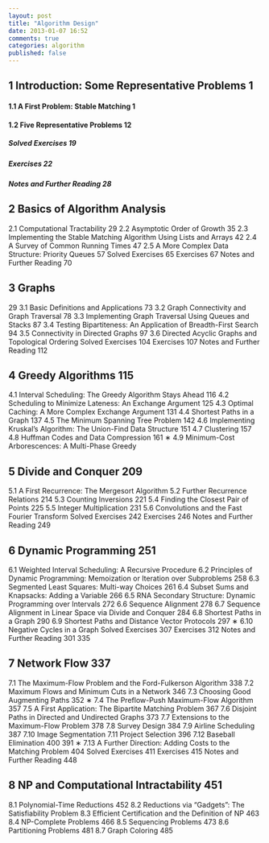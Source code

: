 ```yaml
---
layout: post
title: "Algorithm Design"
date: 2013-01-07 16:52
comments: true
categories: algorithm
published: false
---
```


## 1 Introduction: Some Representative Problems 1
#### 1.1 A First Problem: Stable Matching 1
#### 1.2 Five Representative Problems 12
##### Solved Exercises 19
##### Exercises 22
##### Notes and Further Reading 28

## 2 Basics of Algorithm Analysis
2.1 Computational Tractability 29
2.2 Asymptotic Order of Growth 35
2.3 Implementing the Stable Matching Algorithm Using Lists and
Arrays 42
2.4 A Survey of Common Running Times 47
2.5 A More Complex Data Structure: Priority Queues 57
Solved Exercises 65
Exercises 67
Notes and Further Reading 70

## 3 Graphs
29
3.1 Basic Definitions and Applications 73
3.2 Graph Connectivity and Graph Traversal 78
3.3 Implementing Graph Traversal Using Queues and Stacks 87
3.4 Testing Bipartiteness: An Application of Breadth-First Search 94
3.5 Connectivity in Directed Graphs 97
3.6 Directed Acyclic Graphs and Topological Ordering Solved Exercises 104
Exercises 107
Notes and Further Reading 112

## 4 Greedy Algorithms 115

4.1 Interval Scheduling: The Greedy Algorithm Stays Ahead 116 4.2 Scheduling to Minimize Lateness: An Exchange Argument 125 4.3 Optimal Caching: A More Complex Exchange Argument 131 4.4 Shortest Paths in a Graph 137
4.5 The Minimum Spanning Tree Problem 142
4.6 Implementing Kruskal’s Algorithm: The Union-Find Data
Structure 151 4.7 Clustering 157
4.8 Huffman Codes and Data Compression 161
∗ 4.9 Minimum-Cost Arborescences: A Multi-Phase Greedy

## 5 Divide and Conquer 209
5.1 A First Recurrence: The Mergesort Algorithm
5.2 Further Recurrence Relations 214
5.3 Counting Inversions 221
5.4 Finding the Closest Pair of Points 225
5.5 Integer Multiplication 231
5.6 Convolutions and the Fast Fourier Transform
Solved Exercises 242
Exercises 246
Notes and Further Reading 249

## 6 Dynamic Programming 251

6.1 Weighted Interval Scheduling: A Recursive Procedure
6.2 Principles of Dynamic Programming: Memoization or Iteration
over Subproblems 258
6.3 Segmented Least Squares: Multi-way Choices 261
6.4 Subset Sums and Knapsacks: Adding a Variable 266
6.5 RNA Secondary Structure: Dynamic Programming over
Intervals 272
6.6 Sequence Alignment 278
6.7 Sequence Alignment in Linear Space via Divide and
Conquer 284
6.8 Shortest Paths in a Graph 290
6.9 Shortest Paths and Distance Vector Protocols
297
∗ 6.10
Negative Cycles in a Graph Solved Exercises 307 Exercises 312
Notes and Further Reading
301
335

## 7 Network Flow 337
7.1 The Maximum-Flow Problem and the Ford-Fulkerson Algorithm 338
7.2 Maximum Flows and Minimum Cuts in a Network 346
7.3 Choosing Good Augmenting Paths 352
∗ 7.4 The Preflow-Push Maximum-Flow Algorithm 357
7.5 A First Application: The Bipartite Matching Problem 367 7.6 Disjoint Paths in Directed and Undirected Graphs 373 7.7 Extensions to the Maximum-Flow Problem 378
7.8 Survey Design 384
7.9 Airline Scheduling 387
7.10 Image Segmentation
7.11 Project Selection 396 7.12 Baseball Elimination 400
391
∗ 7.13 A Further Direction: Adding Costs to the Matching Problem 404 Solved Exercises 411
Exercises 415
Notes and Further Reading 448

## 8 NP and Computational Intractability 451
8.1 Polynomial-Time Reductions 452
8.2 Reductions via “Gadgets”: The Satisfiability Problem
8.3 Efficient Certification and the Definition of NP 463
8.4 NP-Complete Problems 466
8.5 Sequencing Problems 473
8.6 Partitioning Problems 481
8.7 Graph Coloring 485